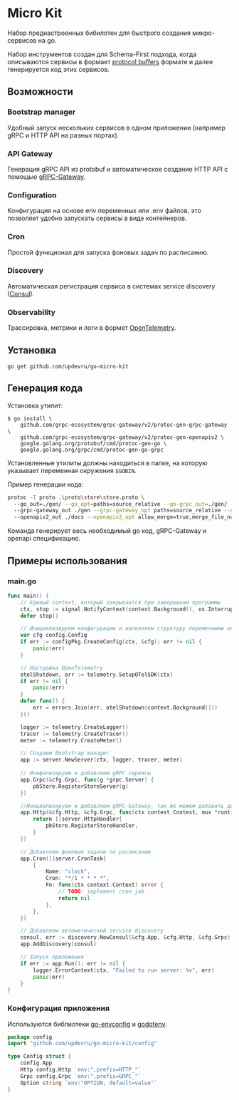 # Micro Kit

Набор преднастроенных бибилотек для быстрого создания микро-сервисов на go.

Набор инструментов создан для Schema-First подхода, когда описываются сервисы в формает [protocol buffers](https://developers.google.com/protocol-buffers)
формате и далее генерируется код этих сервисов.

## Возможности

### Bootstrap manager

Удобный запуск нескольких сервисов в одном приложении (например gRPC и HTTP API на разных портах).

### API Gateway

Генерация gRPC API из protobuf и автоматическое создание HTTP API с помощью [gRPC-Gateway](https://github.com/grpc-ecosystem/grpc-gateway).

### Configuration

Конфигурация на основе env переменных или .env файлов, это позволяет удобно запускать сервисы в виде контейнеров.

### Cron

Простой функционал для запуска фоновых задач по расписанию.

### Discovery

Автоматическая регистрация сервиса в системах service discovery ([Consul](https://developer.hashicorp.com/consul)).

### Observability

Трассировка, метрики и логи в формет [OpenTelemetry](https://opentelemetry.io/docs/languages/go/).

## Установка

```
go get github.com/updevru/go-micro-kit
```

## Генерация кода

Установка утилит:

```
$ go install \
    github.com/grpc-ecosystem/grpc-gateway/v2/protoc-gen-grpc-gateway \
    github.com/grpc-ecosystem/grpc-gateway/v2/protoc-gen-openapiv2 \
    google.golang.org/protobuf/cmd/protoc-gen-go \
    google.golang.org/grpc/cmd/protoc-gen-go-grpc
```

Установленные утилиты должны находиться в папке, на которую указывает переменная окружения `$GOBIN`.

Пример генерации кода:

```bash
protoc -I proto .\proto\store\store.proto \ 
  --go_out=./gen/ --go_opt=paths=source_relative --go-grpc_out=./gen/ --go-grpc_opt=paths=source_relative \ 
  --grpc-gateway_out ./gen --grpc-gateway_opt paths=source_relative --grpc-gateway_opt generate_unbound_methods=true \ 
  --openapiv2_out ./docs --openapiv2_opt allow_merge=true,merge_file_name=api
```

Команда генерирует весь необходимый go код, gRPC-Gateway и openapi спецификацию.

## Примеры использования

### main.go

```go
func main() {
	// Единый context, который закрывается при завершении программы
	ctx, stop := signal.NotifyContext(context.Background(), os.Interrupt, syscall.SIGTERM)
	defer stop()

	// Инициализируем конфигурацию и наполняем структуру переменными окружения
	var cfg config.Config
	if err := configPkg.CreateConfig(ctx, &cfg); err != nil {
		panic(err)
	}

	// Настройка OpenTelemetry
	otelShutdown, err := telemetry.SetupOTelSDK(ctx)
	if err != nil {
		panic(err)
	}
	defer func() {
		err = errors.Join(err, otelShutdown(context.Background()))
	}()

	logger := telemetry.CreateLogger()
	tracer := telemetry.CreateTracer()
	meter := telemetry.CreateMeter()

	// Создаем Bootstrap manager
	app := server.NewServer(ctx, logger, tracer, meter)
    
	// Инифализируем и добавляем gRPC сервисы
	app.Grpc(&cfg.Grpc, func(g *grpc.Server) {
        pbStore.RegisterStoreServer(g)
    })

	//Инициализируем и добавляем gRPC-Gateway, так же можем добавить дополнительные роуты
    app.Http(&cfg.Http, &cfg.Grpc, func(ctx context.Context, mux *runtime.ServeMux, conn *grpc.ClientConn) error {
        return []server.HttpHandler{
            pbStore.RegisterStoreHandler,
        }
    })

    // Добавляем фоновые задачи по расписанию
    app.Cron([]server.CronTask{
        {
            Name: "clock",
            Cron: "*/1 * * * *",
            Fn: func(ctx context.Context) error {
                // TODO: implement cron job
                return nil
            },
        },
    })

	// Добавляем автоматический service discovery
	consul, err := discovery.NewConsul(&cfg.App, &cfg.Http, &cfg.Grpc)
	app.AddDiscovery(consul)

	// Запуск приложения
	if err := app.Run(); err != nil {
		logger.ErrorContext(ctx, "Failed to run server: %v", err)
		panic(err)
	}
}
```

### Конфигурация приложения

Используются библиотеки [go-envconfig](https://github.com/sethvargo/go-envconfig) и [godotenv](https://github.com/joho/godotenv).

```go 
package config
import "github.com/updevru/go-micro-kit/config"

type Config struct {
	config.App
	Http config.Http `env:",prefix=HTTP_"`
	Grpc config.Grpc `env:",prefix=GRPC_"`
	Option string `env:"OPTION, default=value"`
}
```